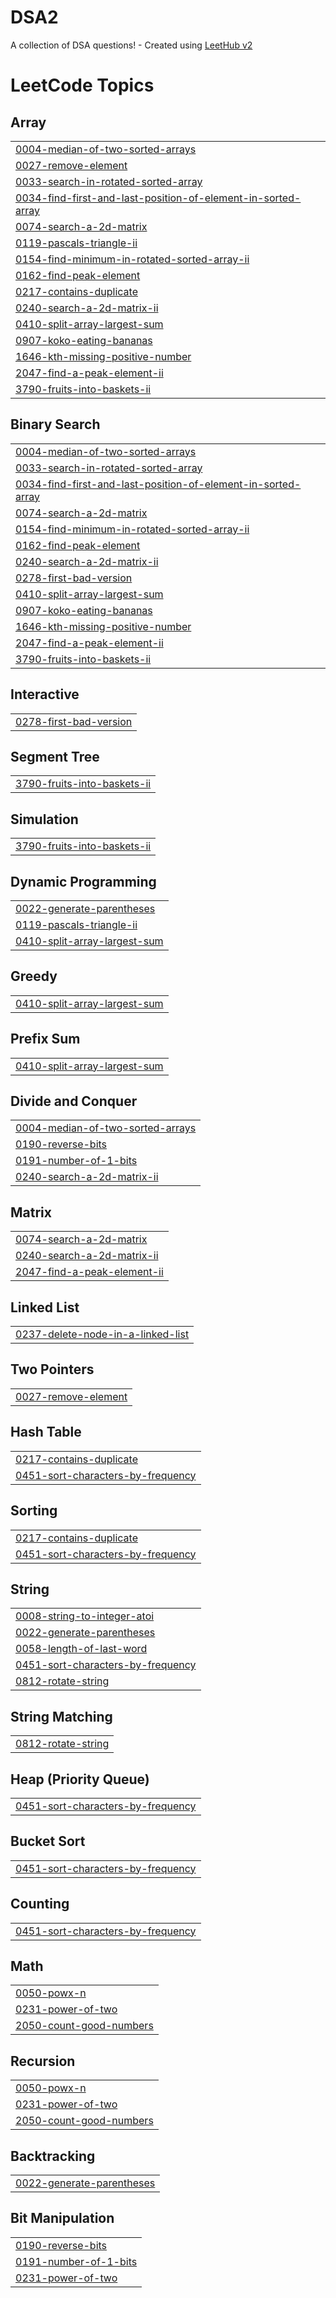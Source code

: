 # DSA2
A collection of DSA questions! - Created using [LeetHub v2](https://github.com/arunbhardwaj/LeetHub-2.0)

<!---LeetCode Topics Start-->
# LeetCode Topics
## Array
|  |
| ------- |
| [0004-median-of-two-sorted-arrays](https://github.com/AksayaVenugopal/DSA2/tree/master/0004-median-of-two-sorted-arrays) |
| [0027-remove-element](https://github.com/AksayaVenugopal/DSA2/tree/master/0027-remove-element) |
| [0033-search-in-rotated-sorted-array](https://github.com/AksayaVenugopal/DSA2/tree/master/0033-search-in-rotated-sorted-array) |
| [0034-find-first-and-last-position-of-element-in-sorted-array](https://github.com/AksayaVenugopal/DSA2/tree/master/0034-find-first-and-last-position-of-element-in-sorted-array) |
| [0074-search-a-2d-matrix](https://github.com/AksayaVenugopal/DSA2/tree/master/0074-search-a-2d-matrix) |
| [0119-pascals-triangle-ii](https://github.com/AksayaVenugopal/DSA2/tree/master/0119-pascals-triangle-ii) |
| [0154-find-minimum-in-rotated-sorted-array-ii](https://github.com/AksayaVenugopal/DSA2/tree/master/0154-find-minimum-in-rotated-sorted-array-ii) |
| [0162-find-peak-element](https://github.com/AksayaVenugopal/DSA2/tree/master/0162-find-peak-element) |
| [0217-contains-duplicate](https://github.com/AksayaVenugopal/DSA2/tree/master/0217-contains-duplicate) |
| [0240-search-a-2d-matrix-ii](https://github.com/AksayaVenugopal/DSA2/tree/master/0240-search-a-2d-matrix-ii) |
| [0410-split-array-largest-sum](https://github.com/AksayaVenugopal/DSA2/tree/master/0410-split-array-largest-sum) |
| [0907-koko-eating-bananas](https://github.com/AksayaVenugopal/DSA2/tree/master/0907-koko-eating-bananas) |
| [1646-kth-missing-positive-number](https://github.com/AksayaVenugopal/DSA2/tree/master/1646-kth-missing-positive-number) |
| [2047-find-a-peak-element-ii](https://github.com/AksayaVenugopal/DSA2/tree/master/2047-find-a-peak-element-ii) |
| [3790-fruits-into-baskets-ii](https://github.com/AksayaVenugopal/DSA2/tree/master/3790-fruits-into-baskets-ii) |
## Binary Search
|  |
| ------- |
| [0004-median-of-two-sorted-arrays](https://github.com/AksayaVenugopal/DSA2/tree/master/0004-median-of-two-sorted-arrays) |
| [0033-search-in-rotated-sorted-array](https://github.com/AksayaVenugopal/DSA2/tree/master/0033-search-in-rotated-sorted-array) |
| [0034-find-first-and-last-position-of-element-in-sorted-array](https://github.com/AksayaVenugopal/DSA2/tree/master/0034-find-first-and-last-position-of-element-in-sorted-array) |
| [0074-search-a-2d-matrix](https://github.com/AksayaVenugopal/DSA2/tree/master/0074-search-a-2d-matrix) |
| [0154-find-minimum-in-rotated-sorted-array-ii](https://github.com/AksayaVenugopal/DSA2/tree/master/0154-find-minimum-in-rotated-sorted-array-ii) |
| [0162-find-peak-element](https://github.com/AksayaVenugopal/DSA2/tree/master/0162-find-peak-element) |
| [0240-search-a-2d-matrix-ii](https://github.com/AksayaVenugopal/DSA2/tree/master/0240-search-a-2d-matrix-ii) |
| [0278-first-bad-version](https://github.com/AksayaVenugopal/DSA2/tree/master/0278-first-bad-version) |
| [0410-split-array-largest-sum](https://github.com/AksayaVenugopal/DSA2/tree/master/0410-split-array-largest-sum) |
| [0907-koko-eating-bananas](https://github.com/AksayaVenugopal/DSA2/tree/master/0907-koko-eating-bananas) |
| [1646-kth-missing-positive-number](https://github.com/AksayaVenugopal/DSA2/tree/master/1646-kth-missing-positive-number) |
| [2047-find-a-peak-element-ii](https://github.com/AksayaVenugopal/DSA2/tree/master/2047-find-a-peak-element-ii) |
| [3790-fruits-into-baskets-ii](https://github.com/AksayaVenugopal/DSA2/tree/master/3790-fruits-into-baskets-ii) |
## Interactive
|  |
| ------- |
| [0278-first-bad-version](https://github.com/AksayaVenugopal/DSA2/tree/master/0278-first-bad-version) |
## Segment Tree
|  |
| ------- |
| [3790-fruits-into-baskets-ii](https://github.com/AksayaVenugopal/DSA2/tree/master/3790-fruits-into-baskets-ii) |
## Simulation
|  |
| ------- |
| [3790-fruits-into-baskets-ii](https://github.com/AksayaVenugopal/DSA2/tree/master/3790-fruits-into-baskets-ii) |
## Dynamic Programming
|  |
| ------- |
| [0022-generate-parentheses](https://github.com/AksayaVenugopal/DSA2/tree/master/0022-generate-parentheses) |
| [0119-pascals-triangle-ii](https://github.com/AksayaVenugopal/DSA2/tree/master/0119-pascals-triangle-ii) |
| [0410-split-array-largest-sum](https://github.com/AksayaVenugopal/DSA2/tree/master/0410-split-array-largest-sum) |
## Greedy
|  |
| ------- |
| [0410-split-array-largest-sum](https://github.com/AksayaVenugopal/DSA2/tree/master/0410-split-array-largest-sum) |
## Prefix Sum
|  |
| ------- |
| [0410-split-array-largest-sum](https://github.com/AksayaVenugopal/DSA2/tree/master/0410-split-array-largest-sum) |
## Divide and Conquer
|  |
| ------- |
| [0004-median-of-two-sorted-arrays](https://github.com/AksayaVenugopal/DSA2/tree/master/0004-median-of-two-sorted-arrays) |
| [0190-reverse-bits](https://github.com/AksayaVenugopal/DSA2/tree/master/0190-reverse-bits) |
| [0191-number-of-1-bits](https://github.com/AksayaVenugopal/DSA2/tree/master/0191-number-of-1-bits) |
| [0240-search-a-2d-matrix-ii](https://github.com/AksayaVenugopal/DSA2/tree/master/0240-search-a-2d-matrix-ii) |
## Matrix
|  |
| ------- |
| [0074-search-a-2d-matrix](https://github.com/AksayaVenugopal/DSA2/tree/master/0074-search-a-2d-matrix) |
| [0240-search-a-2d-matrix-ii](https://github.com/AksayaVenugopal/DSA2/tree/master/0240-search-a-2d-matrix-ii) |
| [2047-find-a-peak-element-ii](https://github.com/AksayaVenugopal/DSA2/tree/master/2047-find-a-peak-element-ii) |
## Linked List
|  |
| ------- |
| [0237-delete-node-in-a-linked-list](https://github.com/AksayaVenugopal/DSA2/tree/master/0237-delete-node-in-a-linked-list) |
## Two Pointers
|  |
| ------- |
| [0027-remove-element](https://github.com/AksayaVenugopal/DSA2/tree/master/0027-remove-element) |
## Hash Table
|  |
| ------- |
| [0217-contains-duplicate](https://github.com/AksayaVenugopal/DSA2/tree/master/0217-contains-duplicate) |
| [0451-sort-characters-by-frequency](https://github.com/AksayaVenugopal/DSA2/tree/master/0451-sort-characters-by-frequency) |
## Sorting
|  |
| ------- |
| [0217-contains-duplicate](https://github.com/AksayaVenugopal/DSA2/tree/master/0217-contains-duplicate) |
| [0451-sort-characters-by-frequency](https://github.com/AksayaVenugopal/DSA2/tree/master/0451-sort-characters-by-frequency) |
## String
|  |
| ------- |
| [0008-string-to-integer-atoi](https://github.com/AksayaVenugopal/DSA2/tree/master/0008-string-to-integer-atoi) |
| [0022-generate-parentheses](https://github.com/AksayaVenugopal/DSA2/tree/master/0022-generate-parentheses) |
| [0058-length-of-last-word](https://github.com/AksayaVenugopal/DSA2/tree/master/0058-length-of-last-word) |
| [0451-sort-characters-by-frequency](https://github.com/AksayaVenugopal/DSA2/tree/master/0451-sort-characters-by-frequency) |
| [0812-rotate-string](https://github.com/AksayaVenugopal/DSA2/tree/master/0812-rotate-string) |
## String Matching
|  |
| ------- |
| [0812-rotate-string](https://github.com/AksayaVenugopal/DSA2/tree/master/0812-rotate-string) |
## Heap (Priority Queue)
|  |
| ------- |
| [0451-sort-characters-by-frequency](https://github.com/AksayaVenugopal/DSA2/tree/master/0451-sort-characters-by-frequency) |
## Bucket Sort
|  |
| ------- |
| [0451-sort-characters-by-frequency](https://github.com/AksayaVenugopal/DSA2/tree/master/0451-sort-characters-by-frequency) |
## Counting
|  |
| ------- |
| [0451-sort-characters-by-frequency](https://github.com/AksayaVenugopal/DSA2/tree/master/0451-sort-characters-by-frequency) |
## Math
|  |
| ------- |
| [0050-powx-n](https://github.com/AksayaVenugopal/DSA2/tree/master/0050-powx-n) |
| [0231-power-of-two](https://github.com/AksayaVenugopal/DSA2/tree/master/0231-power-of-two) |
| [2050-count-good-numbers](https://github.com/AksayaVenugopal/DSA2/tree/master/2050-count-good-numbers) |
## Recursion
|  |
| ------- |
| [0050-powx-n](https://github.com/AksayaVenugopal/DSA2/tree/master/0050-powx-n) |
| [0231-power-of-two](https://github.com/AksayaVenugopal/DSA2/tree/master/0231-power-of-two) |
| [2050-count-good-numbers](https://github.com/AksayaVenugopal/DSA2/tree/master/2050-count-good-numbers) |
## Backtracking
|  |
| ------- |
| [0022-generate-parentheses](https://github.com/AksayaVenugopal/DSA2/tree/master/0022-generate-parentheses) |
## Bit Manipulation
|  |
| ------- |
| [0190-reverse-bits](https://github.com/AksayaVenugopal/DSA2/tree/master/0190-reverse-bits) |
| [0191-number-of-1-bits](https://github.com/AksayaVenugopal/DSA2/tree/master/0191-number-of-1-bits) |
| [0231-power-of-two](https://github.com/AksayaVenugopal/DSA2/tree/master/0231-power-of-two) |
<!---LeetCode Topics End-->
